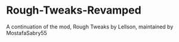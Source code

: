 # Rough-Tweaks-Revamped
A continuation of the mod, Rough Tweaks by Lellson, maintained by MostafaSabry55
